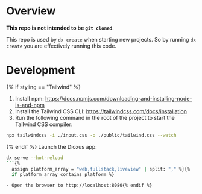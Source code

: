 # Overview

**This repo is not intended to be `git cloned`**.

This repo is used by `dx create` when starting new projects. So by running `dx create` you are effectively running this code.

# Development
{% if styling == "Tailwind" %}
1. Install npm: https://docs.npmjs.com/downloading-and-installing-node-js-and-npm
2. Install the Tailwind CSS CLI: https://tailwindcss.com/docs/installation
3. Run the following command in the root of the project to start the Tailwind CSS compiler:

```sh
npx tailwindcss -i ./input.css -o ./public/tailwind.css --watch
```
{% endif %}
Launch the Dioxus app:

```sh
dx serve --hot-reload
```{%
  assign platform_array = "web,fullstack,liveview" | split: "," %}{%
  if platform_array contains platform %}

- Open the browser to http://localhost:8080{% endif %}
